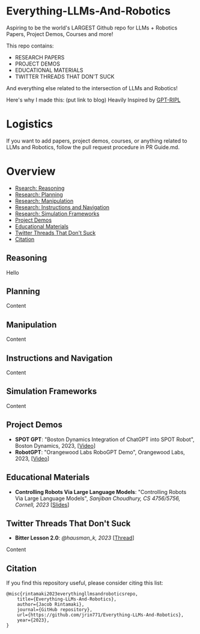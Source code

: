 # Everything-LLMs-And-Robotics
Aspiring to be the world's LARGEST Github repo for LLMs + Robotics Papers, Project Demos, Courses and more!

This repo contains: 
* RESEARCH PAPERS 
* PROJECT DEMOS 
* EDUCATIONAL MATERIALS 
* TWITTER THREADS THAT DON'T SUCK

And everything else related to the intersection of LLMs and Robotics!  

Here's why I made this: (put link to blog) 
Heavily Inspired by [GPT-RIPL](https://github.com/GT-RIPL/Awesome-LLM-Robotics)

# Logistics 
If you want to add papers, project demos, courses, or anything related to LLMs and Robotics, follow the pull request procedure in PR Guide.md. 

# Overview

- [Rsearch: Reasoning](#research-reasoning)
- [Research: Planning](#research-planning)
- [Research: Manipulation](#research-manipulation)
- [Research: Instructions and Navigation](#research-instructions-and-navigation)
- [Research: Simulation Frameworks](#research-simulation-frameworks)
- [Project Demos](#project-demos) 
- [Educational Materials](#educational-materials) 
- [Twitter Threads That Don't Suck](#twitter-threads-that-don't-suck)
- [Citation](#citation)


## Reasoning <a name="research-reasoning"></a>

Hello

## Planning <a name="research-planning"></a>

Content

## Manipulation <a name="research-manipulation"></a>

Content

## Instructions and Navigation <a name="research-instructions-and-navigation"></a>

Content

## Simulation Frameworks <a name="research-simulation-frameworks"></a>

Content

## Project Demos <a name="project-demos"></a> 

* **SPOT GPT**: "Boston Dynamics Integration of ChatGPT into SPOT Robot", Boston Dynamics, 2023, [[Video](https://www.youtube.com/watch?v=XyCKe3rrYik)] 
* **RobotGPT**: "Orangewood Labs RoboGPT Demo", Orangewood Labs, 2023, [[Video](https://www.youtube.com/watch?v=56Ip4CBfX-E)]

## Educational Materials <a name="educational-materials"></a> 

* **Controlling Robots Via Large Language Models**: "Controlling Robots Via Large Language Models", *Sanjiban Choudhury, CS 4756/5756, Cornell, 2023* [[Slides](https://www.cs.cornell.edu/courses/cs4756/2023sp/assets/slides_notes/lec26_slides.pdf)]

## Twitter Threads That Don't Suck <a name="twitter-threads-that-don't-suck"></a>
* **Bitter Lesson 2.0**: *@hausman_k, 2023* [[Thread](https://twitter.com/hausman_k/status/1612509549889744899 
)] 


Content
## Citation <a name="citation"></a>

If you find this repository useful, please consider citing this list:

```
@misc{rintamaki2023everythingllmsandroboticsrepo,
    title={Everything-LLMs-And-Robotics},
    author={Jacob Rintamaki},
    journal={GitHub repository},
    url={https://github.com/jrin771/Everything-LLMs-And-Robotics},
    year={2023},
}
